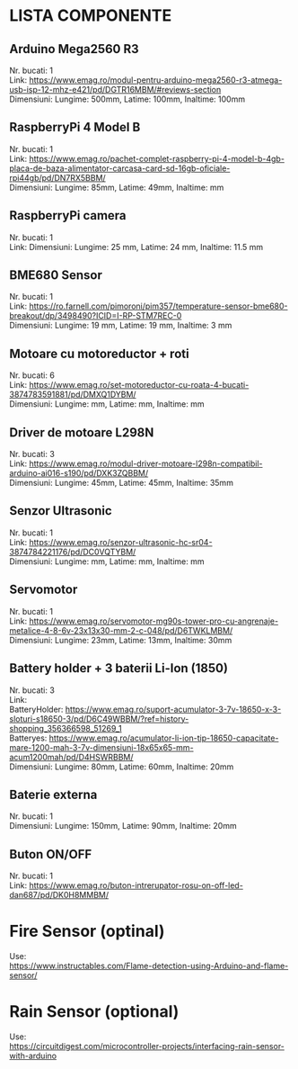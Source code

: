 # LISTA COMPONENTE

## Arduino Mega2560 R3

Nr. bucati: 1<br>
Link: https://www.emag.ro/modul-pentru-arduino-mega2560-r3-atmega-usb-isp-12-mhz-e421/pd/DGTR16MBM/#reviews-section<br>
Dimensiuni: Lungime: 500mm, Latime: 100mm, Inaltime:  100mm<br>

## RaspberryPi 4 Model B

Nr. bucati: 1<br>
Link: https://www.emag.ro/pachet-complet-raspberry-pi-4-model-b-4gb-placa-de-baza-alimentator-carcasa-card-sd-16gb-oficiale-rpi44gb/pd/DN7RX5BBM/<br>
Dimensiuni: Lungime: 85mm, Latime: 49mm, Inaltime:  mm<br>

## RaspberryPi camera

Nr. bucati: 1<br>
Link:
Dimensiuni: Lungime: 25 mm, Latime: 24 mm, Inaltime: 11.5 mm<br>

## BME680 Sensor

Nr. bucati: 1<br>
Link: https://ro.farnell.com/pimoroni/pim357/temperature-sensor-bme680-breakout/dp/3498490?ICID=I-RP-STM7REC-0<br>
Dimensiuni: Lungime: 19 mm, Latime: 19 mm, Inaltime: 3 mm<br>

## Motoare cu motoreductor + roti

Nr. bucati: 6<br>
Link: https://www.emag.ro/set-motoreductor-cu-roata-4-bucati-3874783591881/pd/DMXQ1DYBM/<br>
Dimensiuni: Lungime: mm, Latime: mm, Inaltime:  mm<br>

## Driver de motoare L298N

Nr. bucati: 3<br>
Link: https://www.emag.ro/modul-driver-motoare-l298n-compatibil-arduino-ai016-s190/pd/DXK3ZQBBM/<br>
Dimensiuni: Lungime: 45mm, Latime: 45mm, Inaltime: 35mm<br>

## Senzor Ultrasonic
Nr. bucati: 1<br>
Link: https://www.emag.ro/senzor-ultrasonic-hc-sr04-3874784221176/pd/DC0VQTYBM/<br>
Dimensiuni: Lungime: mm, Latime: mm, Inaltime:  mm<br>

## Servomotor
Nr. bucati: 1<br>
Link: https://www.emag.ro/servomotor-mg90s-tower-pro-cu-angrenaje-metalice-4-8-6v-23x13x30-mm-2-c-048/pd/D6TWKLMBM/<br>
Dimensiuni: Lungime: 23mm, Latime: 13mm, Inaltime:  30mm<br>

## Battery holder + 3 baterii Li-Ion (1850)
Nr. bucati: 3<br>
Link:<br>
BatteryHolder: https://www.emag.ro/suport-acumulator-3-7v-18650-x-3-sloturi-s18650-3/pd/D6C49WBBM/?ref=history-shopping_356366598_51269_1<br>
Batteryes: https://www.emag.ro/acumulator-li-ion-tip-18650-capacitate-mare-1200-mah-3-7v-dimensiuni-18x65x65-mm-acum1200mah/pd/D4HSWRBBM/<br>
Dimensiuni: Lungime: 80mm, Latime: 60mm, Inaltime:  20mm<br>

## Baterie externa
Nr. bucati: 1<br>
Dimensiuni: Lungime: 150mm, Latime: 90mm, Inaltime: 20mm<br>

## Buton ON/OFF
Nr. bucati: 1<br>
Link: https://www.emag.ro/buton-intrerupator-rosu-on-off-led-dan687/pd/DK0H8MMBM/<br>

# Fire Sensor (optinal)
Use:<br>
https://www.instructables.com/Flame-detection-using-Arduino-and-flame-sensor/<br>

# Rain Sensor (optional)
Use:<br>
https://circuitdigest.com/microcontroller-projects/interfacing-rain-sensor-with-arduino<br>


